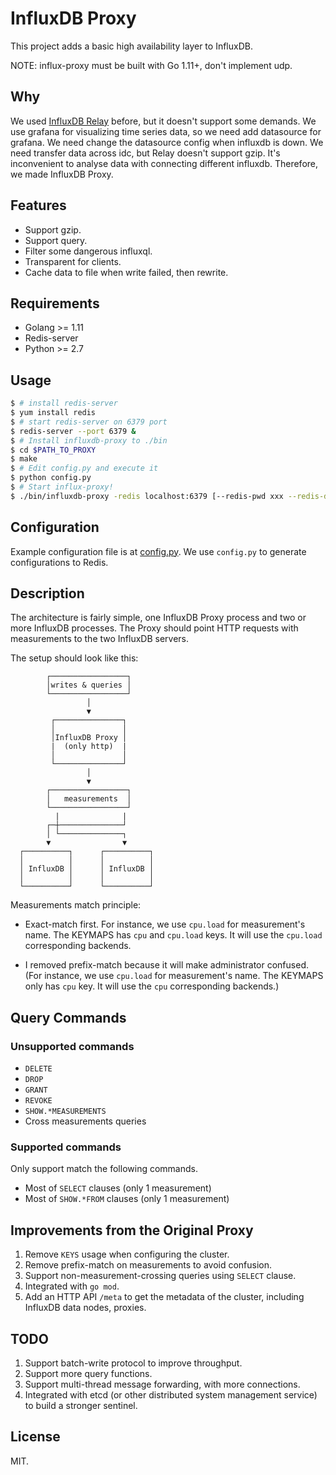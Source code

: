 # InfluxDB Proxy

This project adds a basic high availability layer to InfluxDB.

NOTE: influx-proxy must be built with Go 1.11+, don't implement udp.

## Why


We used [InfluxDB Relay](https://github.com/influxdata/influxdb-relay) before, but it doesn't support some demands. 
We use grafana for visualizing time series data, so we need add datasource for grafana. We need change the datasource config when influxdb is down. 
We need transfer data across idc, but Relay doesn't support gzip. 
It's inconvenient to analyse data with connecting different influxdb.
Therefore, we made InfluxDB Proxy. 

## Features

* Support gzip.
* Support query.
* Filter some dangerous influxql.
* Transparent for clients.
* Cache data to file when write failed, then rewrite.

## Requirements

* Golang >= 1.11
* Redis-server
* Python >= 2.7

## Usage

```sh
$ # install redis-server
$ yum install redis
$ # start redis-server on 6379 port
$ redis-server --port 6379 &
$ # Install influxdb-proxy to ./bin
$ cd $PATH_TO_PROXY
$ make
$ # Edit config.py and execute it
$ python config.py
$ # Start influx-proxy!
$ ./bin/influxdb-proxy -redis localhost:6379 [--redis-pwd xxx --redis-db 0]
```

## Configuration

Example configuration file is at [config.py](config.py). 
We use `config.py` to generate configurations to Redis.

## Description

The architecture is fairly simple, one InfluxDB Proxy process and two or more InfluxDB processes. The Proxy should point HTTP requests with measurements to the two InfluxDB servers.

The setup should look like this:

```
        ┌─────────────────┐
        │writes & queries │
        └─────────────────┘
                 │
                 ▼
         ┌───────────────┐
         │               │
         │InfluxDB Proxy │
         |  (only http)  |
         │               │         
         └───────────────┘       
                 │
                 ▼
        ┌─────────────────┐
        │   measurements  │
        └─────────────────┘
          |              |       
        ┌─┼──────────────┘       
        │ └──────────────┐       
        ▼                ▼       
  ┌──────────┐      ┌──────────┐  
  │          │      │          │  
  │ InfluxDB │      │ InfluxDB │
  │          │      │          │
  └──────────┘      └──────────┘
```

Measurements match principle:

* Exact-match first. For instance, we use `cpu.load` for measurement's name. The KEYMAPS has `cpu` and `cpu.load` keys.
It will use the `cpu.load` corresponding backends.

* I removed prefix-match because it will make administrator confused. (For instance, we use `cpu.load` for measurement's name. The KEYMAPS  only has `cpu` key.
It will use the `cpu` corresponding backends.)

## Query Commands


### Unsupported commands

* `DELETE` 
* `DROP`  
* `GRANT`
* `REVOKE`
* `SHOW.*MEASUREMENTS`
* Cross measurements queries

### Supported commands

Only support match the following commands.

* Most of `SELECT` clauses (only 1 measurement)
* Most of `SHOW.*FROM` clauses (only 1 measurement)

## Improvements from the Original Proxy

1. Remove `KEYS` usage when configuring the cluster.
2. Remove prefix-match on measurements to avoid confusion.
3. Support non-measurement-crossing queries using `SELECT` clause.
4. Integrated with `go mod`.
5. Add an HTTP API `/meta` to get the metadata of the cluster, 
including InfluxDB data nodes, proxies.

## TODO

1. Support batch-write protocol to improve throughput.
2. Support more query functions.
3. Support multi-thread message forwarding, with more connections.
4. Integrated with etcd (or other distributed system management service) to build a stronger sentinel.

## License

MIT. 




